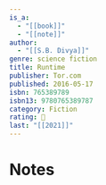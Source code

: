```yaml
---
is_a:
  - "[[book]]"
  - "[[note]]"
author:
  - "[[S.B. Divya]]"
genre: science fiction
title: Runtime
publisher: Tor.com
published: 2016-05-17
isbn: 765389789
isbn13: 9780765389787
category: Fiction
rating: 🤞
last: "[[2021]]"
---
```

# Notes
